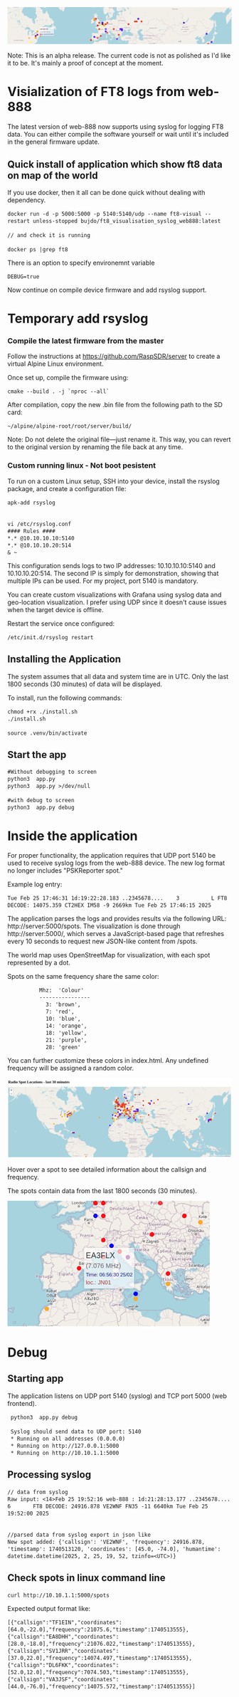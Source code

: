 ![banner view](./document/ft8-view.png "ft8 view")

Note: This is an alpha release. The current code is not as polished as I'd like it to be. It's mainly a proof of concept at the moment.

# Visialization of FT8 logs from web-888

The latest version of web-888 now supports using syslog for logging FT8 data. You can either compile the software yourself or wait until it's included in the general firmware update.



## Quick install of application which show ft8 data on map of the world

If you use docker, then it all can be done quick without dealing with dependency.
```
docker run -d -p 5000:5000 -p 5140:5140/udp --name ft8-visual --restart unless-stopped bujdo/ft8_visualisation_syslog_web888:latest

// and check it is running

docker ps |grep ft8
```
There is an option to specify environemnt variable
```
DEBUG=true
```


Now continue on compile device firmware and add rsyslog support.






# Temporary add rsyslog

### Compile the latest firmware from the master
Follow the instructions at https://github.com/RaspSDR/server to create a virtual Alpine Linux environment.


Once set up, compile the firmware using:
```
cmake --build . -j `nproc --all`
```

After compilation, copy the new .bin file from the following path to the SD card:
```
~/alpine/alpine-root/root/server/build/
```
Note: Do not delete the original file—just rename it. This way, you can revert to the original version by renaming the file back at any time.


### Custom running linux - Not boot pesistent

To run on a custom Linux setup, SSH into your device, install the rsyslog package, and create a configuration file:

```
apk-add rsyslog


vi /etc/rsyslog.conf
#### Rules ####
*.* @10.10.10.10:5140
*.* @10.10.10.20:514
& ~
```

This configuration sends logs to two IP addresses: 10.10.10.10:5140 and 10.10.10.20:514. The second IP is simply for demonstration, showing that multiple IPs can be used. For my project, port 5140 is mandatory.

You can create custom visualizations with Grafana using syslog data and geo-location visualization. I prefer using UDP since it doesn't cause issues when the target device is offline.

Restart the service once configured:

```
/etc/init.d/rsyslog restart
```


## Installing the Application

The system assumes that all data and system time are in UTC. Only the last 1800 seconds (30 minutes) of data will be displayed.

To install, run the following commands:
```
chmod +rx ./install.sh
./install.sh

source .venv/bin/activate
```


## Start the app
```
#Without debugging to screen
python3  app.py 
python3  app.py >/dev/null

#with debug to screen
python3  app.py debug
```


# Inside the application

For proper functionality, the application requires that UDP port 5140 be used to receive syslog logs from the web-888 device. The new log format no longer includes "PSKReporter spot."

Example log entry:

```
Tue Feb 25 17:46:31 1d:19:22:28.183 ..2345678....    3          L FT8 DECODE: 14075.359 CT2HEX IM58 -9 2669km Tue Feb 25 17:46:15 2025
```

The application parses the logs and provides results via the following URL: http://server:5000/spots. The visualization is done through http://server:5000/, which serves a JavaScript-based page that refreshes every 10 seconds to request new JSON-like content from /spots.

The world map uses OpenStreetMap for visualization, with each spot represented by a dot.


Spots on the same frequency share the same color:
```
          Mhz:  'Colour'
          ----------------
            3: 'brown',
            7: 'red',
            10: 'blue',
            14: 'orange',
            18: 'yellow',
            21: 'purple',
            28: 'green'
```
You can further customize these colors in index.html. Any undefined frequency will be assigned a random color.




![detail](./document/detail.png "detail")

Hover over a spot to see detailed information about the callsign and frequency.

The spots contain data from the last 1800 seconds (30 minutes).

![detail time](./document/withTime.png "detail time")


# Debug


## Starting app

The application listens on UDP port 5140 (syslog) and TCP port 5000 (web frontend).
```
 python3  app.py debug 

 Syslog should send data to UDP port: 5140
 * Running on all addresses (0.0.0.0)
 * Running on http://127.0.0.1:5000
 * Running on http://10.10.1.1:5000
```


## Processing  syslog


```
// data from syslog
Raw input: <14>Feb 25 19:52:16 web-888 : 1d:21:28:13.177 ..2345678....       6       FT8 DECODE: 24916.878 VE2WNF FN35 -11 6640km Tue Feb 25 19:52:00 2025


//parsed data from syslog export in json like
New spot added: {'callsign': 'VE2WNF', 'frequency': 24916.878, 'timestamp': 1740513120, 'coordinates': [45.0, -74.0], 'humantime': datetime.datetime(2025, 2, 25, 19, 52, tzinfo=<UTC>)}
```


## Check spots in linux command line
```
curl http://10.10.1.1:5000/spots
```

Expected output format like:
```
[{"callsign":"TF1EIN","coordinates":[64.0,-22.0],"frequency":21075.6,"timestamp":1740513555},{"callsign":"EA8DHH","coordinates":[28.0,-18.0],"frequency":21076.022,"timestamp":1740513555},{"callsign":"SV1JRR","coordinates":[37.0,22.0],"frequency":14074.497,"timestamp":1740513555},{"callsign":"DL6FKK","coordinates":[52.0,12.0],"frequency":7074.503,"timestamp":1740513555},{"callsign":"VA3JSF","coordinates":[44.0,-76.0],"frequency":14075.572,"timestamp":1740513555}]
```